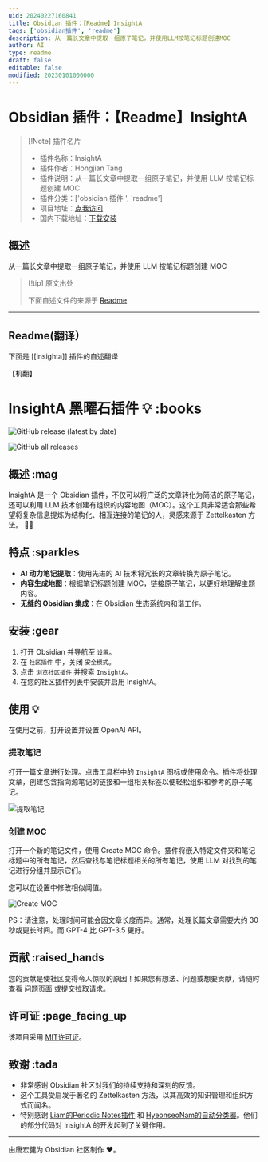 ```yaml
---
uid: 20240227160841
title: Obsidian 插件：【Readme】InsightA
tags: ['obsidian插件', 'readme']
description: 从一篇长文章中提取一组原子笔记，并使用LLM按笔记标题创建MOC
author: AI
type: readme
draft: false
editable: false
modified: 20230101000000
---
```


# Obsidian 插件：【Readme】InsightA

> [!Note] 插件名片
> - 插件名称：InsightA
> - 插件作者：Hongjian Tang
> - 插件说明：从一篇长文章中提取一组原子笔记，并使用 LLM 按笔记标题创建 MOC
> - 插件分类：['obsidian 插件 ', 'readme']
> - 项目地址：[点我访问](https://github.com/HongjianTang/obsidian-insighta)
> - 国内下载地址：[下载安装](https://pkmer.cn/products/plugin/pluginMarket/?insighta)

## 概述

从一篇长文章中提取一组原子笔记，并使用 LLM 按笔记标题创建 MOC

> [!tip] 原文出处
>
>下面自述文件的来源于 [Readme](https://ghproxy.net/https://raw.githubusercontent.com/HongjianTang/obsidian-insighta/main/README.md)

---

## Readme(翻译）

下面是 [[insighta]] 插件的自述翻译

【机翻】

# InsightA 黑曜石插件 :bulb: :books

![GitHub release (latest by date)](https://img.shields.io/github/v/release/HongjianTang/obsidian-insighta?style=for-the-badge)

![GitHub all releases](https://img.shields.io/github/downloads/HongjianTang/obsidian-insighta/total?style=for-the-badge)

## 概述 :mag

InsightA 是一个 Obsidian 插件，不仅可以将广泛的文章转化为简洁的原子笔记，还可以利用 LLM 技术创建有组织的内容地图（MOC）。这个工具非常适合那些希望将复杂信息提炼为结构化、相互连接的笔记的人，灵感来源于 Zettelkasten 方法。 🚀📝

## 特点 :sparkles

- **AI 动力笔记提取**：使用先进的 AI 技术将冗长的文章转换为原子笔记。
- **内容生成地图**：根据笔记标题创建 MOC，链接原子笔记，以更好地理解主题内容。
- **无缝的 Obsidian 集成**：在 Obsidian 生态系统内和谐工作。

## 安装 :gear

1. 打开 Obsidian 并导航至 `设置`。
2. 在 `社区插件` 中，关闭 `安全模式`。
3. 点击 `浏览社区插件` 并搜索 `InsightA`。
4. 在您的社区插件列表中安装并启用 InsightA。

## 使用 💡

在使用之前，打开设置并设置 OpenAI API。

### 提取笔记

打开一篇文章进行处理。点击工具栏中的 `InsightA` 图标或使用命令。插件将处理文章，创建包含指向源笔记的链接和一组相关标签以便轻松组织和参考的原子笔记。

![提取笔记](https://cdn.pkmer.cn/covers/insighta_2_0.gif!pkmer)

### 创建 MOC

打开一个新的笔记文件，使用 Create MOC 命令。插件将嵌入特定文件夹和笔记标题中的所有笔记，然后查找与笔记标题相关的所有笔记，使用 LLM 对找到的笔记进行分组并显示它们。

您可以在设置中修改相似阈值。

![Create MOC](https://cdn.pkmer.cn/covers/insighta_2_0.gif!pkmer)

PS：请注意，处理时间可能会因文章长度而异。通常，处理长篇文章需要大约 30 秒或更长时间。而 GPT-4 比 GPT-3.5 更好。

## 贡献 :raised_hands

您的贡献是使社区变得令人惊叹的原因！如果您有想法、问题或想要贡献，请随时查看 [问题页面](https://github.com/HongjianTang/obsidian-insighta/issues) 或提交拉取请求。

## 许可证 :page_facing_up

该项目采用 [MIT许可证](LICENSE)。

## 致谢 :tada

- 非常感谢 Obsidian 社区对我们的持续支持和深刻的反馈。
- 这个工具受启发于著名的 Zettelkasten 方法，以其高效的知识管理和组织方式而闻名。
- 特别感谢 [Liam的Periodic Notes插件](https://github.com/liamcain/obsidian-periodic-notes) 和 [HyeonseoNam的自动分类器](https://github.com/HyeonseoNam/auto-classifier/)。他们的部分代码对 InsightA 的开发起到了关键作用。

---

由唐宏健为 Obsidian 社区制作 :heart:。
